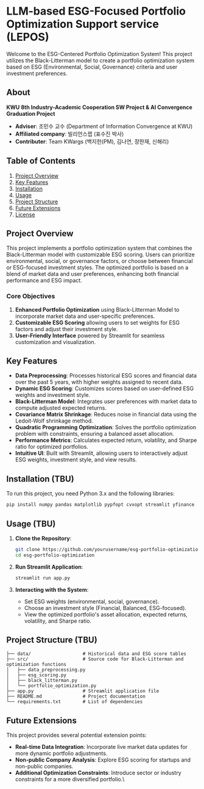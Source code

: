 # LLM-based ESG-Focused Portfolio Optimization Support service (LEPOS) 

Welcome to the ESG-Centered Portfolio Optimization System! This project utilizes the Black-Litterman model to create a portfolio optimization system based on ESG (Environmental, Social, Governance) criteria and user investment preferences.

## About 
**KWU 8th Industry-Academic Cooperation SW Project & AI Convergence Graduation Project**
- **Adviser**: 조민수 교수 (Department of Information Convergence at KWU)
- **Affiliated company**: 빌리언스랩 (표수진 박사)
- **Contributer**: Team KWargs (백지헌(PM), 김나연, 장한재, 신해리)

## Table of Contents
1. [Project Overview](#project-overview)
2. [Key Features](#key-features)
3. [Installation](#installation)
4. [Usage](#usage)
5. [Project Structure](#project-structure)
6. [Future Extensions](#future-extensions)
7. [License](#license)

## Project Overview
This project implements a portfolio optimization system that combines the Black-Litterman model with customizable ESG scoring. Users can prioritize environmental, social, or governance factors, or choose between financial or ESG-focused investment styles. The optimized portfolio is based on a blend of market data and user preferences, enhancing both financial performance and ESG impact.

### Core Objectives
1. **Enhanced Portfolio Optimization** using Black-Litterman Model to incorporate market data and user-specific preferences.
2. **Customizable ESG Scoring** allowing users to set weights for ESG factors and adjust their investment style.
3. **User-Friendly Interface** powered by Streamlit for seamless customization and visualization.

## Key Features
- **Data Preprocessing**: Processes historical ESG scores and financial data over the past 5 years, with higher weights assigned to recent data.
- **Dynamic ESG Scoring**: Customizes scores based on user-defined ESG weights and investment style.
- **Black-Litterman Model**: Integrates user preferences with market data to compute adjusted expected returns.
- **Covariance Matrix Shrinkage**: Reduces noise in financial data using the Ledoit-Wolf shrinkage method.
- **Quadratic Programming Optimization**: Solves the portfolio optimization problem with constraints, ensuring a balanced asset allocation.
- **Performance Metrics**: Calculates expected return, volatility, and Sharpe ratio for optimized portfolios.
- **Intuitive UI**: Built with Streamlit, allowing users to interactively adjust ESG weights, investment style, and view results.

## Installation (TBU)
To run this project, you need Python 3.x and the following libraries:
```bash
pip install numpy pandas matplotlib pypfopt cvxopt streamlit yfinance
```

## Usage (TBU)
1. **Clone the Repository**:
   ```bash
   git clone https://github.com/yourusername/esg-portfolio-optimization.git
   cd esg-portfolio-optimization
   ```

2. **Run Streamlit Application**:
   ```bash
   streamlit run app.py
   ```

3. **Interacting with the System**:
   - Set ESG weights (environmental, social, governance).
   - Choose an investment style (Financial, Balanced, ESG-focused).
   - View the optimized portfolio's asset allocation, expected returns, volatility, and Sharpe ratio.

## Project Structure (TBU)
```plaintext
├── data/                   # Historical data and ESG score tables
├── src/                    # Source code for Black-Litterman and optimization functions
│   ├── data_preprocessing.py
│   ├── esg_scoring.py
│   ├── black_litterman.py
│   └── portfolio_optimization.py
├── app.py                  # Streamlit application file
├── README.md               # Project documentation
└── requirements.txt        # List of dependencies
```

## Future Extensions
This project provides several potential extension points:
- **Real-time Data Integration**: Incorporate live market data updates for more dynamic portfolio adjustments.
- **Non-public Company Analysis**: Explore ESG scoring for startups and non-public companies.
- **Additional Optimization Constraints**: Introduce sector or industry constraints for a more diversified portfolio.\



